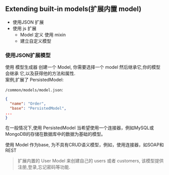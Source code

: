 ## Extending built-in models(扩展内置 model)

- 使用JSON 扩展
- 使用 js 扩展
    - Model 定义 使用 mixin
    - 建立自定义模型

### 使用JSON扩展模型

使用 模型生成器 创建一个 Model, 你需要选择一个 model 然后继承它,你的模型会继承 它,以及获得他的方法和属性.  
案例,扩展了 PersistedModel:  

`/common/models/model.json`:  

```json
{
  "name": "Order",
  "base": "PersistedModel",
...
}
```

在一般情况下,使用  PersistedModel  当希望使用一个连接器，例如MySQL或MongoDB的存储在数据库中的数据为基础的模型。  

使用 Model 作为base, 为不具有CRUD语义模型，例如，使用连接器，如SOAP和REST  

> 扩展内置的 User Model 来创建自己的 users 或者 customers, 该模型提供 注册,登录,忘记密码等功能.
